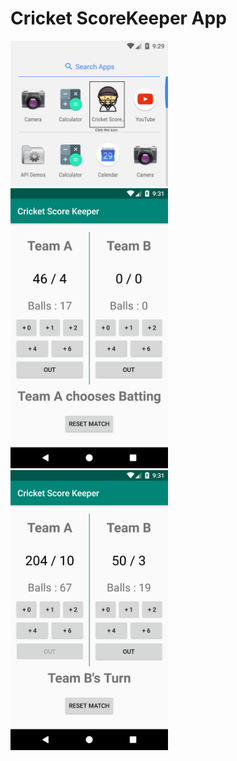 # Cricket ScoreKeeper App
<p> 
  <img src='https://github.com/utkkarsh/Cricket-ScoreKeeper-App/blob/master/Screenshot/Screenshot1.png' width=50%>
  <img src='https://github.com/utkkarsh/Cricket-ScoreKeeper-App/blob/master/Screenshot/Screenshot2.png' width=50%>
  <img src='https://github.com/utkkarsh/Cricket-ScoreKeeper-App/blob/master/Screenshot/Screenshot3.png' width=50%>
  </p>
